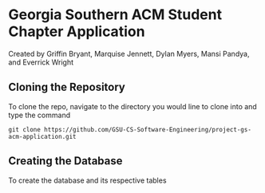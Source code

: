 # Georgia Southern ACM Student Chapter Application
Created by Griffin Bryant, Marquise Jennett, Dylan Myers, Mansi Pandya, and Everrick Wright

## Cloning the Repository
To clone the repo, navigate to the directory you would line to clone into and type the command
```
git clone https://github.com/GSU-CS-Software-Engineering/project-gs-acm-application.git
```

## Creating the Database
To create the database and its respective tables

